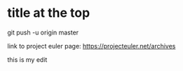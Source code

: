 title at the top
===
git push -u origin master

link to project euler page: https://projecteuler.net/archives


this is my edit
